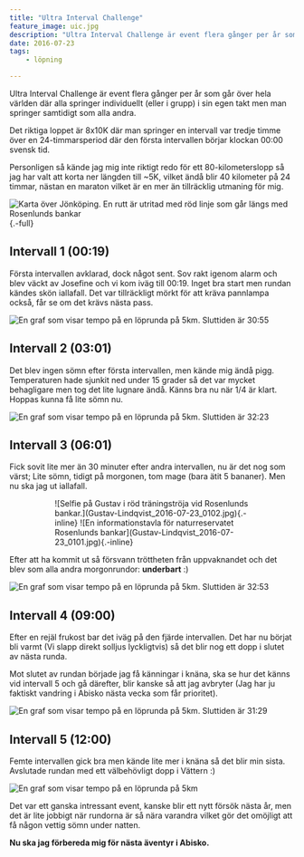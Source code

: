 ```yaml
---
title: "Ultra Interval Challenge"
feature_image: uic.jpg
description: "Ultra Interval Challenge är event flera gånger per år som går över hela världen där alla springer individuellt (eller i grupp) i sin egen…"
date: 2016-07-23
tags:
    - löpning

---
```


Ultra Interval Challenge är event flera gånger per år som går över hela världen där alla springer individuellt (eller i grupp) i sin egen takt men man springer samtidigt som alla andra.

Det riktiga loppet är 8x10K där man springer en intervall var tredje timme över en 24-timmarsperiod där den första intervallen börjar klockan 00:00 svensk tid.

Personligen så kände jag mig inte riktigt redo för ett 80-kilometerslopp så jag har valt att korta ner längden till ~5K, vilket ändå blir 40 kilometer på 24 timmar, nästan en maraton vilket är en mer än tillräcklig utmaning för mig.

![Karta över Jönköping. En rutt är utritad med röd linje som går längs med Rosenlunds bankar](chrome_2016-07-23_03-53-17.png){.-full}

## Intervall 1 (00:19)

Första intervallen avklarad, dock något sent. Sov rakt igenom alarm och blev väckt av Josefine och vi kom iväg till 00:19. Inget bra start men rundan kändes skön iallafall. Det var tillräckligt mörkt för att kräva pannlampa också, får se om det krävs nästa pass.

![En graf som visar tempo på en löprunda på 5km. Sluttiden är 30:55](chrome_2016-07-23_01-00-49.png)

## Intervall 2 (03:01)

Det blev ingen sömn efter första intervallen, men kände mig ändå pigg. Temperaturen hade sjunkit ned under 15 grader så det var mycket behagligare men tog det lite lugnare ändå. Känns bra nu när 1/4 är klart. Hoppas kunna få lite sömn nu.

![En graf som visar tempo på en löprunda på 5km. Sluttiden är 32:23](chrome_2016-07-23_03-50-00.png)

## Intervall 3 (06:01)

Fick sovit lite mer än 30 minuter efter andra intervallen, nu är det nog som värst; Lite sömn, tidigt på morgonen, tom mage (bara ätit 5 bananer). Men nu ska jag ut iallafall.

<figure class="gallery -wide">
	<figure class="gallery-row">
		![Selfie på Gustav i röd träningströja vid Rosenlunds bankar.](Gustav-Lindqvist_2016-07-23_0102.jpg){.-inline}
		![En informationstavla för naturreservatet Rosenlunds bankar](Gustav-Lindqvist_2016-07-23_0101.jpg){.-inline}
	</figure>
</figure>

Efter att ha kommit ut så försvann tröttheten från uppvaknandet och det blev som alla andra morgonrundor: **underbart** :)

![En graf som visar tempo på en löprunda på 5km. Sluttiden är 32:53](chrome_2016-07-23_06-59-51.png)


## Intervall 4 (09:00)

Efter en rejäl frukost bar det iväg på den fjärde intervallen. Det har nu börjat bli varmt (Vi slapp direkt solljus lyckligtvis) så det blir nog ett dopp i slutet av nästa runda.

Mot slutet av rundan började jag få känningar i knäna, ska se hur det känns vid intervall 5 och gå därefter, blir kanske så att jag avbryter (Jag har ju faktiskt vandring i Abisko nästa vecka som får prioritet).

![En graf som visar tempo på en löprunda på 5km. Sluttiden är 31:29](chrome_2016-07-23_09-47-00.png)

## Intervall 5 (12:00)

Femte intervallen gick bra men kände lite mer i knäna så det blir min sista. Avslutade rundan med ett välbehövligt dopp i Vättern :)

![En graf som visar tempo på en löprunda på 5km](chrome_2016-07-23_13-08-45.png)

Det var ett ganska intressant event, kanske blir ett nytt försök nästa år, men det är lite jobbigt när rundorna är så nära varandra vilket gör det omöjligt att få någon vettig sömn under natten.

**Nu ska jag förbereda mig för nästa äventyr i Abisko.**

